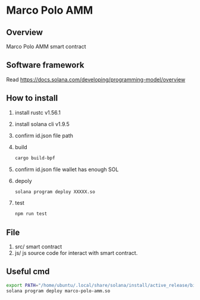# Marco Polo AMM

## Overview

Marco Polo AMM smart contract

## Software framework

Read https://docs.solana.com/developing/programming-model/overview

## How to install

1. install rustc v1.56.1

2. install solana cli v1.9.5

3. confirm id.json file path

4. build

   ```bash
   cargo build-bpf
   ```

5. confirm id.json file wallet has enough SOL

6. depoly

   ```bash
   solana program deploy XXXXX.so
   ```

7. test

   ```bash
   npm run test
   ```   

## File

1. src/ smart contract
2. js/ js source code for interact with smart contract. 

## Useful cmd

```bash
export PATH="/home/ubuntu/.local/share/solana/install/active_release/bin:$PATH"
solana program deploy marco-polo-amm.so
```

